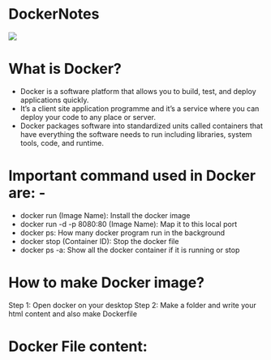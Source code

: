 # DockerNotes
<img src="https://github.com/Asifekhlaque/DockerNotes/assets/132199879/f20f4255-10d6-4bae-947e-e49f2fde79ad">
<h1>What is Docker?</h1>
<ul>
  <li>Docker is a software platform that allows you to build, test, and deploy applications quickly. </li>
  <li>It’s a client site application programme and it’s a service where you can deploy your code to any place or server.</li>
  <li>Docker packages software into standardized units called containers that have everything the software needs to run including libraries, system tools, code, and runtime.</li>
</ul>
<h1>Important command used in Docker are: -</h1>

   <ul>
     <li>docker run (Image Name): Install the docker image</li>
     <li>docker run -d -p 8080:80 (Image Name): Map it to this local port</li>
     <li>docker ps: How many docker program run in the background</li>
     <li>docker stop (Container ID): Stop the docker file</li>
     <li>docker ps -a: Show all the docker container if it is running or stop</li>
   </ul>  

<h1>How to make Docker image?</h1>
Step 1: Open docker on your desktop
Step 2: Make a folder and write your html content and also make Dockerfile

# Docker File content:

